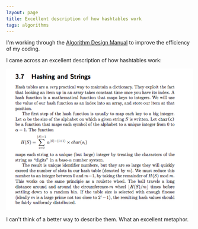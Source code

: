 ```yaml
---
layout: page
title: Excellent description of how hashtables work
tags: algorithms
---
```


I'm working through the [Algorithm Design Manual](
http://www.amazon.ca/Algorithm-Design-Manual-Steven-Skiena/dp/1849967202) to
improve the efficiency of my coding.

I came across an excellent description of how hashtables work:

![](/images/hashtables.png)

I can't think of a better way to describe them. What an excellent metaphor.
